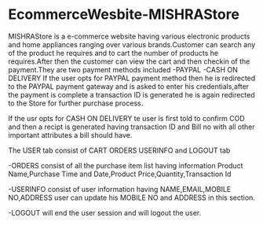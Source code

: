 # EcommerceWesbite-MISHRAStore
MISHRAStore is a e-commerce website having various electronic products and home appliances ranging over various brands.Customer can search any of the product he requires and to cart the number of products he requires.After then the customer can view the cart and then checkin of the payment.They are two payment methods included -PAYPAL
-CASH ON DELIVERY
If the user opts for PAYPAL payment method then he is redirected to the PAYPAL payment gateway and is asked to enter his credentials,after the payment is complete  a  transaction ID is generated he is again redirected to the Store for further purchase process.

If the usr opts for CASH ON DELIVERY te user is first told to confirm COD and then a recipt is generated having transaction ID and Bill no with all other important attributes a bill should have.

The USER tab consist of CART ORDERS USERINFO and LOGOUT tab

-ORDERS consist of all the purchase item list having information Product Name,Purchase Time and Date,Product Price,Quantity,Transaction Id

-USERINFO consist of user information having NAME,EMAIL,MOBILE NO,ADDRESS user can update his MOBILE NO and ADDRESS in this section.

-LOGOUT will end the user session and will logout the user. 




